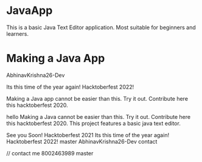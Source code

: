 # JavaApp
This is a basic Java Text Editor application. Most suitable for beginners and learners.
# Making a Java App
 AbhinavKrishna26-Dev

Its this time of the year again! Hacktoberfest 2022!

Making a Java app cannot be easier than this. Try it out. Contribute here this hacktoberfest 2020.

hello
Making a Java cannot be easier than this. Try it out. Contribute here this hacktoberfest 2020.
This project features a basic java text editor.

See you Soon!
Hacktoberfest 2021
Its this time of the year again!
Hacktoberfest 2022!
 master
 AbhinavKrishna26-Dev
contact

// contact me 8002463989
 master
